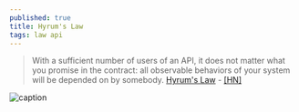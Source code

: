 ```yaml
---
published: true
title: Hyrum's Law
tags: law api
---
```

> With a sufficient number of users of an API, it does not matter what you promise in the contract: all observable behaviors of your system will be depended on by somebody. [Hyrum's Law](http://www.hyrumslaw.com/) - [\[HN\]](https://news.ycombinator.com/item?id=20159216)

![caption](https://imgs.xkcd.com/comics/workflow_2x.png)

